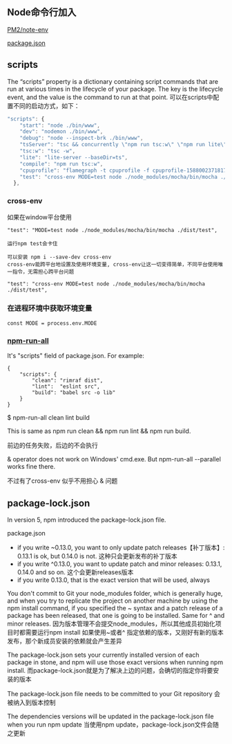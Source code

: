 ## Node命令行加入
[PM2/note-env](../PM2/note-env.md)

[package.json](https://docs.npmjs.com/files/package.json)

## scripts

The “scripts” property is a dictionary containing script commands that are run at various times in the lifecycle of your package.
The key is the lifecycle event, and the value is the command to run at that point.
可以在scripts中配置不同的启动方式，如下：
```js
"scripts": {
    "start": "node ./bin/www",
    "dev": "nodemon ./bin/www",
    "debug": "node --inspect-brk ./bin/www",
    "tsServer": "tsc && concurrently \"npm run tsc:w\" \"npm run lite\"",
    "tsc:w": "tsc -w",
    "lite": "lite-server --baseDir=ts",
    "compile": "npm run tsc:w",
    "cpuprofile": "flamegraph -t cpuprofile -f cpuprofile-1588002371817.cpuprofile -o cpuprofile.svg",
    "test": "cross-env MODE=test node ./node_modules/mocha/bin/mocha ./dist/test",
  },
```

### cross-env
如果在window平台使用
```
"test": "MODE=test node ./node_modules/mocha/bin/mocha ./dist/test",

运行npm test会卡住

可以安装 npm i --save-dev cross-env
cross-env能跨平台地设置及使用环境变量, cross-env让这一切变得简单，不同平台使用唯一指令，无需担心跨平台问题

"test": "cross-env MODE=test node ./node_modules/mocha/bin/mocha ./dist/test",
```

### 在进程环境中获取环境变量
```
const MODE = process.env.MODE
```

### [npm-run-all](https://github.com/mysticatea/npm-run-all/blob/master/docs/npm-run-all.md)
It's "scripts" field of package.json. For example:
```
{
    "scripts": {
        "clean": "rimraf dist",
        "lint":  "eslint src",
        "build": "babel src -o lib"
    }
}
```
$ npm-run-all clean lint build

This is same as npm run clean && npm run lint && npm run build.

前边的任务失败，后边的不会执行

 & operator does not work on Windows' cmd.exe. But npm-run-all --parallel works fine there.

不过有了cross-env 似乎不用担心 & 问题

## package-lock.json
In version 5, npm introduced the package-lock.json file.

package.json 
- if you write ~0.13.0, you want to only update patch releases【补丁版本】: 0.13.1 is ok, but 0.14.0 is not. 这种只会更新发布的补丁版本
- if you write ^0.13.0, you want to update patch and minor releases: 0.13.1, 0.14.0 and so on. 这个会更新releases版本
- if you write 0.13.0, that is the exact version that will be used, always

You don't commit to Git your node_modules folder, which is generally huge, and when you try to replicate the project on another machine by using the npm install command, if you specified the ~ syntax and a patch release of a package has been released, that one is going to be installed. Same for ^ and minor releases.
因为版本管理不会提交node_modules，所以其他成员初始化项目时都需要运行npm install
如果使用~或者^ 指定依赖的版本，又刚好有新的版本发布，那个新成员安装的依赖就会产生差异

The package-lock.json sets your currently installed version of each package in stone, and npm will use those exact versions when running npm install.
而package-lock.json就是为了解决上边的问题，会确切的指定你将要安装的版本

The package-lock.json file needs to be committed to your Git repository
会被纳入到版本控制

The dependencies versions will be updated in the package-lock.json file when you run npm update
当使用npm update，package-lock.json文件会随之更新